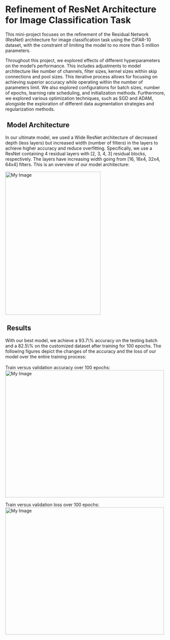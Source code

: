 # Refinement of ResNet Architecture for Image Classification Task

This mini-project focuses on the refinement of the Residual Network (ResNet) architecture for image classification task using the CIFAR-10 dataset, with the constraint of limiting the model to no more than 5 million parameters.

Throughout this project, we explored effects of different hyperparameters on the model’s performance. This includes adjustments to model architecture like number of channels, filter sizes, kernel sizes within skip connections and pool sizes. This iterative process allows for focusing on achieving superior accuracy while operating within the number of parameters limit. We also explored configurations for batch sizes, number of epochs, learning rate scheduling, and initialization methods. Furthermore, we explored various optimization techniques, such as SGD and ADAM, alongside the exploration of different data augmentation strategies and regularization methods.

<h2> &nbsp;Model Architecture</h2>

In our ultimate model, we used a Wide ResNet architecture of decreased depth (less layers) but increased width (number of filters) in the layers to achieve higher accuracy and reduce overfitting. Specifically, we use a ResNet containing 4 residual layers with [2, 3, 4, 3] residual blocks, respectively. The layers have increasing width going from [16, 16x4, 32x4, 64x4] filters. This is an overview of our model architecture:

<img src="resnet.png" alt="My Image" width="300" height="450">

<h2> &nbsp;Results</h2>
With our best model, we achieve a 93.7\% accuracy on the testing batch and a 82.5\% on the customized dataset after training for 100 epochs. 
The following figures depict the changes of the accuracy and the loss of our model over the entire training process:
<br>
<br>
Train versus validation accuracy over 100 epochs:
<br>
<img src="accuracies.png" alt="My Image" width="500" height="400">

Train versus validation loss over 100 epochs:
<br>
<img src="losses.png" alt="My Image" width="500" height="400">
